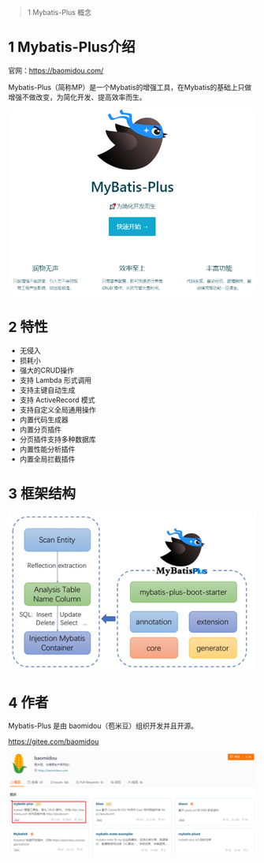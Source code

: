 > 1 Mybatis-Plus 概念

# 1 Mybatis-Plus介绍

官网：https://baomidou.com/

Mybatis-Plus（简称MP）是一个Mybatis的增强工具，在Mybatis的基础上只做增强不做改变，为简化开发、提高效率而生。

![image-20220613180859102](assest/image-20220613180859102.png)

# 2 特性

- 无侵入
- 损耗小
- 强大的CRUD操作
- 支持 Lambda 形式调用
- 支持主键自动生成
- 支持 ActiveRecord 模式
- 支持自定义全局通用操作
- 内置代码生成器
- 内置分页插件
- 分页插件支持多种数据库
- 内置性能分析插件
- 内置全局拦截插件

# 3 框架结构

![framework](assest/mybatis-plus-framework.jpg)

# 4 作者

Mybatis-Plus 是由 baomidou（苞米豆）组织开发并且开源。

https://gitee.com/baomidou

![image-20220613181811936](assest/image-20220613181811936.png)